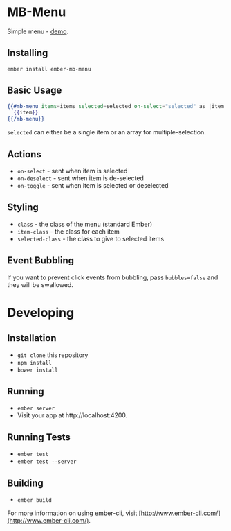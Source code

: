 # MB-Menu

Simple menu - [demo](http://minutebase.github.io/mb-menu).

## Installing

```
ember install ember-mb-menu
```

## Basic Usage

```handlebars
{{#mb-menu items=items selected=selected on-select="selected" as |item|}}
  {{item}}
{{/mb-menu}}
```

`selected` can either be a single item or an array for multiple-selection.

## Actions

* `on-select` - sent when item is selected
* `on-deselect` - sent when item is de-selected
* `on-toggle` - sent when item is selected or deselected

## Styling

* `class` - the class of the menu (standard Ember)
* `item-class` - the class for each item
* `selected-class` - the class to give to selected items

## Event Bubbling

If you want to prevent click events from bubbling, pass `bubbles=false` and they will be swallowed.

# Developing

## Installation

* `git clone` this repository
* `npm install`
* `bower install`

## Running

* `ember server`
* Visit your app at http://localhost:4200.

## Running Tests

* `ember test`
* `ember test --server`

## Building

* `ember build`

For more information on using ember-cli, visit [http://www.ember-cli.com/](http://www.ember-cli.com/).
